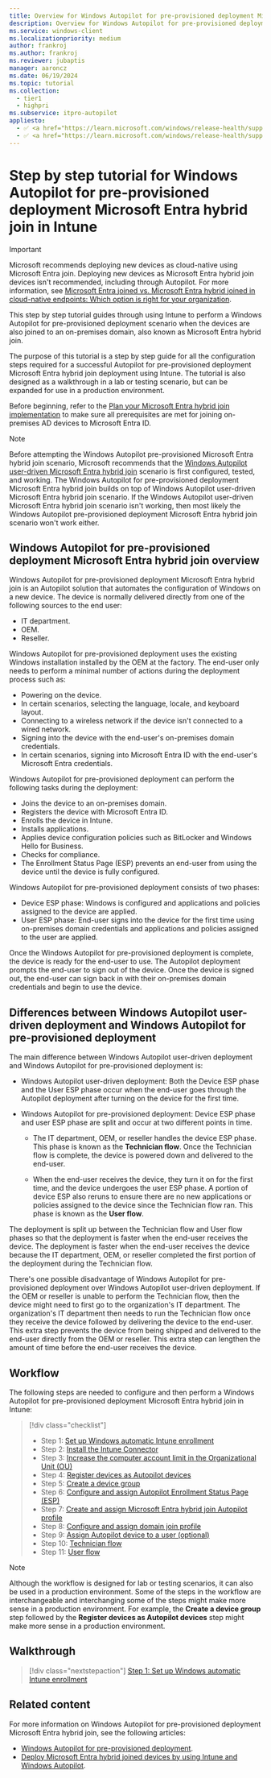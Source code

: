 ```yaml
---
title: Overview for Windows Autopilot for pre-provisioned deployment Microsoft Entra hybrid join in Intune
description: Overview for Windows Autopilot for pre-provisioned deployment Microsoft Entra hybrid join in Intune.
ms.service: windows-client
ms.localizationpriority: medium
author: frankroj
ms.author: frankroj
ms.reviewer: jubaptis
manager: aaroncz
ms.date: 06/19/2024
ms.topic: tutorial
ms.collection:
  - tier1
  - highpri
ms.subservice: itpro-autopilot
appliesto:
  - ✅ <a href="https://learn.microsoft.com/windows/release-health/supported-versions-windows-client" target="_blank">Windows 11</a>
  - ✅ <a href="https://learn.microsoft.com/windows/release-health/supported-versions-windows-client" target="_blank">Windows 10</a>
---
```


# Step by step tutorial for Windows Autopilot for pre-provisioned deployment Microsoft Entra hybrid join in Intune

> [!IMPORTANT]
>
> Microsoft recommends deploying new devices as cloud-native using Microsoft Entra join. Deploying new devices as Microsoft Entra hybrid join devices isn't recommended, including through Autopilot. For more information, see [Microsoft Entra joined vs. Microsoft Entra hybrid joined in cloud-native endpoints: Which option is right for your organization](/mem/solutions/cloud-native-endpoints/azure-ad-joined-hybrid-azure-ad-joined#which-option-is-right-for-your-organization).

This step by step tutorial guides through using Intune to perform a Windows Autopilot for pre-provisioned deployment scenario when the devices are also joined to an on-premises domain, also known as Microsoft Entra hybrid join.

The purpose of this tutorial is a step by step guide for all the configuration steps required for a successful Autopilot for pre-provisioned deployment Microsoft Entra hybrid join deployment using Intune. The tutorial is also designed as a walkthrough in a lab or testing scenario, but can be expanded for use in a production environment.

Before beginning, refer to the [Plan your Microsoft Entra hybrid join implementation](/azure/active-directory/devices/hybrid-azuread-join-plan) to make sure all prerequisites are met for joining on-premises AD devices to Microsoft Entra ID.

> [!NOTE]
>
> Before attempting the Windows Autopilot pre-provisioned Microsoft Entra hybrid join scenario, Microsoft recommends that the [Windows Autopilot user-driven Microsoft Entra hybrid join](../user-driven/hybrid-azure-ad-join-workflow.md) scenario is first configured, tested, and working. The Windows Autopilot for pre-provisioned deployment Microsoft Entra hybrid join builds on top of Windows Autopilot user-driven Microsoft Entra hybrid join scenario. If the Windows Autopilot user-driven Microsoft Entra hybrid join scenario isn't working, then most likely the Windows Autopilot pre-provisioned deployment Microsoft Entra hybrid join scenario won't work either.

## Windows Autopilot for pre-provisioned deployment Microsoft Entra hybrid join overview

Windows Autopilot for pre-provisioned deployment Microsoft Entra hybrid join is an Autopilot solution that automates the configuration of Windows on a new device. The device is normally delivered directly from one of the following sources to the end user:

- IT department.
- OEM.
- Reseller.

Windows Autopilot for pre-provisioned deployment uses the existing Windows installation installed by the OEM at the factory. The end-user only needs to perform a minimal number of actions during the deployment process such as:

- Powering on the device.
- In certain scenarios, selecting the language, locale, and keyboard layout.
- Connecting to a wireless network if the device isn't connected to a wired network.
- Signing into the device with the end-user's on-premises domain credentials.
- In certain scenarios, signing into Microsoft Entra ID with the end-user's Microsoft Entra credentials.

Windows Autopilot for pre-provisioned deployment can perform the following tasks during the deployment:

- Joins the device to an on-premises domain.
- Registers the device with Microsoft Entra ID.
- Enrolls the device in Intune.
- Installs applications.
- Applies device configuration policies such as BitLocker and Windows Hello for Business.
- Checks for compliance.
- The Enrollment Status Page (ESP) prevents an end-user from using the device until the device is fully configured.

Windows Autopilot for pre-provisioned deployment consists of two phases:

- Device ESP phase: Windows is configured and applications and policies assigned to the device are applied.
- User ESP phase: End-user signs into the device for the first time using on-premises domain credentials and applications and policies assigned to the user are applied.

Once the Windows Autopilot for pre-provisioned deployment is complete, the device is ready for the end-user to use. The Autopilot deployment prompts the end-user to sign out of the device. Once the device is signed out, the end-user can sign back in with their on-premises domain credentials and begin to use the device.

## Differences between Windows Autopilot user-driven deployment and Windows Autopilot for pre-provisioned deployment

The main difference between Windows Autopilot user-driven deployment and Windows Autopilot for pre-provisioned deployment is:

- Windows Autopilot user-driven deployment: Both the Device ESP phase and the User ESP phase occur when the end-user goes through the Autopilot deployment after turning on the device for the first time.

- Windows Autopilot for pre-provisioned deployment: Device ESP phase and user ESP phase are split and occur at two different points in time.

  - The IT department, OEM, or reseller handles the device ESP phase. This phase is known as the **Technician flow**. Once the Technician flow is complete, the device is powered down and delivered to the end-user.

  - When the end-user receives the device, they turn it on for the first time, and the device undergoes the user ESP phase. A portion of device ESP also reruns to ensure there are no new applications or policies assigned to the device since the Technician flow ran. This phase is known as the **User flow**.

The deployment is split up between the Technician flow and User flow phases so that the deployment is faster when the end-user receives the device. The deployment is faster when the end-user receives the device because the IT department, OEM, or reseller completed the first portion of the deployment during the Technician flow.

There's one possible disadvantage of Windows Autopilot for pre-provisioned deployment over Windows Autopilot user-driven deployment. If the OEM or reseller is unable to perform the Technician flow, then the device might need to first go to the organization's IT department. The organization's IT department then needs to run the Technician flow once they receive the device followed by delivering the device to the end-user. This extra step prevents the device from being shipped and delivered to the end-user directly from the OEM or reseller. This extra step can lengthen the amount of time before the end-user receives the device.

## Workflow

The following steps are needed to configure and then perform a Windows Autopilot for pre-provisioned deployment Microsoft Entra hybrid join in Intune:

> [!div class="checklist"]
>
> - Step 1: [Set up Windows automatic Intune enrollment](hybrid-azure-ad-join-automatic-enrollment.md)
> - Step 2: [Install the Intune Connector](hybrid-azure-ad-join-intune-connector.md)
> - Step 3: [Increase the computer account limit in the Organizational Unit (OU)](hybrid-azure-ad-join-computer-account-limit.md)
> - Step 4: [Register devices as Autopilot devices](hybrid-azure-ad-join-register-device.md)
> - Step 5: [Create a device group](hybrid-azure-ad-join-device-group.md)
> - Step 6: [Configure and assign Autopilot Enrollment Status Page (ESP)](hybrid-azure-ad-join-esp.md)
> - Step 7: [Create and assign Microsoft Entra hybrid join Autopilot profile](hybrid-azure-ad-join-autopilot-profile.md)
> - Step 8: [Configure and assign domain join profile](hybrid-azure-ad-join-domain-join-profile.md)
> - Step 9: [Assign Autopilot device to a user (optional)](hybrid-azure-ad-join-assign-device-to-user.md)
> - Step 10: [Technician flow](hybrid-azure-ad-join-technician-flow.md)
> - Step 11: [User flow](hybrid-azure-ad-join-user-flow.md)

> [!NOTE]
>
> Although the workflow is designed for lab or testing scenarios, it can also be used in a production environment. Some of the steps in the workflow are interchangeable and interchanging some of the steps might make more sense in a production environment. For example, the **Create a device group** step followed by the **Register devices as Autopilot devices** step might make more sense in a production environment.

## Walkthrough

> [!div class="nextstepaction"]
> [Step 1: Set up Windows automatic Intune enrollment](hybrid-azure-ad-join-automatic-enrollment.md)

## Related content

For more information on Windows Autopilot for pre-provisioned deployment Microsoft Entra hybrid join, see the following articles:

- [Windows Autopilot for pre-provisioned deployment](../../pre-provision.md).
- [Deploy Microsoft Entra hybrid joined devices by using Intune and Windows Autopilot](../../windows-autopilot-hybrid.md).
